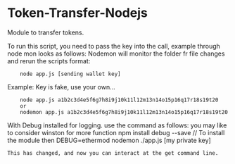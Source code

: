 # Token-Transfer-Nodejs
Module to transfer tokens.

To run this script, you need to pass the key into the call, example through node mon looks as follows:
Nodemon will monitor the folder fr file changes and rerun the scripts 
format:
```
    node app.js [sending wallet key]
```

Example: Key is fake, use your own...
```
    node app.js a1b2c3d4e5f6g7h8i9j10k11l12m13n14o15p16q17r18s19t20
    or
    nodemon app.js a1b2c3d4e5f6g7h8i9j10k11l12m13n14o15p16q17r18s19t20
```

With Debug installed for logging. use the command as follows: you may like to consider winston for more function
    npm install debug --save  // To install the module
    then
    DEBUG=ethermod nodemon ./app.js [my private key]

    This has changed, and now you can interact at the get command line.
